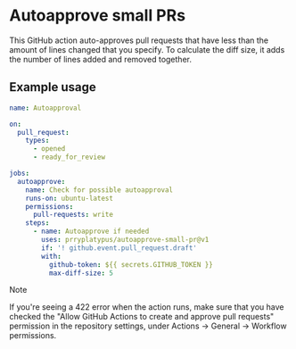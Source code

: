 # Autoapprove small PRs

This GitHub action auto-approves pull requests that have less than the amount of lines changed that you specify. To calculate the diff size, it adds the number of lines added and removed together.

## Example usage

```yaml
name: Autoapproval

on:
  pull_request:
    types:
      - opened
      - ready_for_review

jobs:
  autoapprove:
    name: Check for possible autoapproval
    runs-on: ubuntu-latest
    permissions:
      pull-requests: write
    steps:
      - name: Autoapprove if needed
        uses: prryplatypus/autoapprove-small-pr@v1
        if: '! github.event.pull_request.draft'
        with:
          github-token: ${{ secrets.GITHUB_TOKEN }}
          max-diff-size: 5
```


> [!NOTE]
> If you're seeing a 422 error when the action runs, make sure that you have checked the "Allow GitHub Actions to create and approve pull requests" permission in the repository settings, under Actions -> General -> Workflow permissions.
